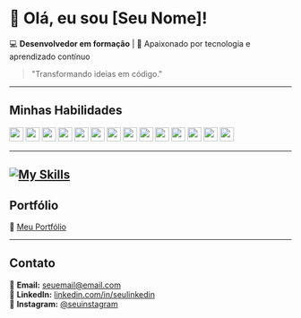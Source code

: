 # 👋 Olá, eu sou [Seu Nome]!

💻 **Desenvolvedor em formação** | 🚀 Apaixonado por tecnologia e aprendizado contínuo  

> "Transformando ideias em código."

---

## Minhas Habilidades  

<p align="left">
  <img src="https://img.shields.io/badge/HTML5-%23E34F26.svg?style=for-the-badge&logo=html5&logoColor=white" height="25">
  <img src="https://img.shields.io/badge/CSS3-%231572B6.svg?style=for-the-badge&logo=css3&logoColor=white" height="25">
  <img src="https://img.shields.io/badge/JavaScript-%23F7DF1E.svg?style=for-the-badge&logo=javascript&logoColor=black" height="25">
  <img src="https://img.shields.io/badge/C-%2300599C.svg?style=for-the-badge&logo=c&logoColor=white" height="25">
  <img src="https://img.shields.io/badge/SQL-%2300758F.svg?style=for-the-badge&logo=sql&logoColor=white" height="25">
  <img src="https://img.shields.io/badge/MySQL-%234479A1.svg?style=for-the-badge&logo=mysql&logoColor=white" height="25">
  <img src="https://img.shields.io/badge/Python-%233776AB.svg?style=for-the-badge&logo=python&logoColor=white" height="25">
  <img src="https://img.shields.io/badge/Pacote%20Office-%23D83B01.svg?style=for-the-badge&logo=microsoft-office&logoColor=white" height="25">
  <img src="https://img.shields.io/badge/Power%20BI-%23F2C811.svg?style=for-the-badge&logo=power-bi&logoColor=black" height="25">
  <img src="https://img.shields.io/badge/Figma-%23F24E1E.svg?style=for-the-badge&logo=figma&logoColor=white" height="25">
  <img src="https://img.shields.io/badge/Git-%23F05033.svg?style=for-the-badge&logo=git&logoColor=white" height="25">
  <img src="https://img.shields.io/badge/GitHub-%23121011.svg?style=for-the-badge&logo=github&logoColor=white" height="25">
  <img src="https://img.shields.io/badge/VSCode-%23007ACC.svg?style=for-the-badge&logo=visual-studio-code&logoColor=white" height="25">
  <img src="https://img.shields.io/badge/Windows-%230078D6.svg?style=for-the-badge&logo=windows&logoColor=white" height="25">
</p>

---

[![My Skills](https://skillicons.dev/icons?i=js,html,css,c,mysql,py,figma,git,github,windows,vscode)](https://skillicons.dev)
---
## Portfólio  

🔗 [Meu Portfólio](https://seuportfolio.com)

---

## Contato  

📧 **Email:** [seuemail@email.com](rafaelsancor2003@hotmail.com)  
💼 **LinkedIn:** [linkedin.com/in/seulinkedin](https://linkedin.com/in/rafael-sancor-dev)  
📸 **Instagram:** [@seuinstagram]([https://instagram.com/seuinstagram](https://www.instagram.com/rafasancor/))  
